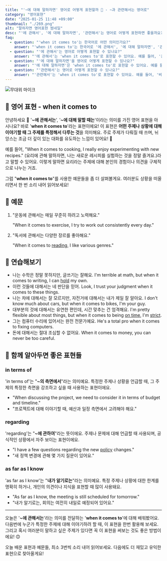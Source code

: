 ```yaml
---
title: "'~에 대해 말하자면' 영어로 어떻게 표현할까 📌 - ~과 관련해서는 영어로"
category: "영어표현"
date: "2025-01-25 11:48 +09:00"
thumbnail: "./269.png"
alt: "말하자면 영어표현 썸네일"
desc: "'에 관해서', '에 대해 말하자면', '관련해서'는 영어로 어떻게 표현하면 좋을까요? '음악에 관해서는 나보다 친구가 더 잘 알아', '운동에 대해 말하자면 나는 요가를 좋아해' 등을 영어로 표현하는 법을 배워봅시다. 다양한 예문을 통해서 연습하고 본인의 표현으로 만들어 보세요."
faq:
  - question: "'when it comes to'는 한국어로 어떤 의미인가요?"
    answer: "'when it comes to'는 한국어로 '에 관해서', '에 대해 말하자면', '관련해서' 등으로 번역될 수 있어요. 어떤 주제나 상황을 언급할 때 사용해요."
  - question: "'에 관해서'는 영어로 어떻게 표현할 수 있나요?"
    answer: "'에 관해서'는 'when it comes to'로 표현할 수 있어요. 예를 들어, '음악에 관해서는 나보다 친구가 더 잘 알아'는 'When it comes to music, my friend knows more than I do'로 말할 수 있어요."
  - question: "'에 대해 말하자면'을 영어로 어떻게 표현할 수 있나요?"
    answer: "'에 대해 말하자면'은 'when it comes to'로 표현할 수 있어요. 예를 들어, '운동에 대해 말하자면 나는 요가를 좋아해'는 'When it comes to exercise, I love yoga'로 표현할 수 있어요."
  - question: "'관련해서'는 영어로 어떻게 표현할 수 있나요?"
    answer: "'관련해서'는 'when it comes to'로 표현할 수 있어요. 예를 들어, '비즈니스 관련해서는 그가 전문가야'는 'When it comes to business, he is an expert'로 말할 수 있어요."
---
```


![무대위 마이크](./269-1.jpg)

## 🌟 영어 표현 - when it comes to

안녕하세요 👋 '**~에 관해서는**', '**~에 대해 말할 때는**'이라는 의미를 가진 영어 표현을 아시나요? 바로 '**when it comes to**'라는 표현이에요! 이 표현은 **어떤 주제나 상황에 대해 이야기할 때 그 주제를 특정해서 다루는 것**을 의미해요. 주로 주제가 다뤄질 때 쓰며, 뉘앙스는 조금 더 깊이 있는 대화를 유도하는 느낌이 있어요! 🎤

예를 들어, "When it comes to cooking, I really enjoy experimenting with new recipes." (요리에 관해 말하자면, 나는 새로운 레시피를 실험하는 것을 정말 즐겨요.)라고 말할 수 있어요. 이렇게 말하면 요리라는 주제에 대해 본인의 경험이나 의견을 구체적으로 나누는 거죠.

그럼 "**when it comes to**"를 사용한 예문들을 좀 더 살펴볼게요. 여러분도 상황을 떠올리면서 한 번 소리 내어 읽어보세요!

## 📖 예문

1. "운동에 관해서는 매일 꾸준히 하려고 노력해요."

   "When it comes to exercise, I try to work out consistently every day."

2. "독서에 관해서는 다양한 장르를 좋아해요."

   "When it comes to [reading](/blog/in-english/436.read/), I like various genres."

## 💬 연습해보기

<ul data-interactive-list>
  <li data-interactive-item>
    <span data-toggler>나는 수학은 정말 못하지만, 글쓰기는 잘해요.</span>
    <span data-answer>I'm terrible at math, but when it comes to writing, I can <a href="/blog/in-english/388.hold/">hold</a> my own.</span>
  </li>
  <li data-interactive-item>
    <span data-toggler>이런 것들에 대해서는 네 판단을 믿어.</span>
    <span data-answer>Look, I trust your judgment when it comes to these things.</span>
  </li>
  <li data-interactive-item>
    <span data-toggler>나는 차에 대해서는 잘 모르지만, 자전거에 대해서는 내가 제일 잘 알아요.</span>
    <span data-answer>I don't know much about cars, but when it comes to bikes, I'm your guy.</span>
  </li>
  <li data-interactive-item>
    <span data-toggler>대부분의 것에 대해서는 유연한 편인데, 시간 맞추는 건 엄격해요.</span>
    <span data-answer>I'm pretty flexible about most things, but when it comes to being <a href="/blog/vocab-1/043.on-time/">on time</a>, I'm <a href="/blog/in-english/275.strict/">strict</a>.</span>
  </li>
  <li data-interactive-item>
    <span data-toggler>그는 컴퓨터 수리에 있어서는 완전 전문가예요.</span>
    <span data-answer>He's a total pro when it comes to fixing computers.</span>
  </li>
  <li data-interactive-item>
    <span data-toggler>돈에 대해서는 절대 조심할 수 없어요.</span>
    <span data-answer>When it comes to money, you can never be too careful.</span>
  </li>
</ul>

## 🤝 함께 알아두면 좋은 표현들

### in terms of

'in terms of'는 "**~의 측면에서**"라는 의미예요. 특정한 주제나 상황을 언급할 때, 그 주제의 특정한 측면을 강조하고 싶을 때 사용하는 표현이에요.

- "When discussing the project, we need to consider it in terms of budget and timeline."
- "프로젝트에 대해 이야기할 때, 예산과 일정 측면에서 고려해야 해요."

### regarding

'regarding'는 "**~에 관하여**"라는 뜻이에요. 주제나 문제에 대해 언급할 때 사용되며, 공식적인 상황에서 자주 보이는 표현이에요.

- "I have a few questions regarding the new [policy](/blog/in-english/623.policy/) changes."
- "새 정책 변경에 관해 몇 가지 질문이 있어요."

### as far as I know

'as far as I know'는 "**내가 알기로는**"라는 의미예요. 특정 주제나 상황에 대한 한계를 명확히 하거나, 개인의 의견이나 지식을 표현할 때 많이 사용돼요.

- "As far as I know, the meeting is still scheduled for tomorrow."
- "내가 알기로는, 회의는 여전히 내일로 예정되어 있어요."

---

오늘은 '**~에 관해서는**'라는 의미를 전달하는 '**when it comes to**'에 대해 배워봤어요. 다음번에 누군가 특정한 주제에 대해 이야기하려 할 때, 이 표현을 한번 활용해 보세요. 그리고 혹시 여러분이 말하고 싶은 주제가 있다면 꼭 이 표현을 써보는 것도 좋은 방법이에요! 😊

오늘 배운 표현과 예문들, 최소 3번씩 소리 내어 읽어보세요. 다음에도 더 재밌고 유익한 표현으로 찾아올게요!
